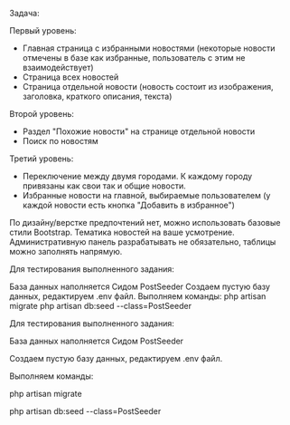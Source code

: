 Задача:

Первый уровень:
- Главная страница с избранными новостями (некоторые новости отмечены в базе как избранные, пользователь с этим не взаимодействует)
- Страница всех новостей
- Страница отдельной новости (новость состоит из изображения, заголовка, краткого описания, текста)

Второй уровень:
- Раздел "Похожие новости" на странице отдельной новости
- Поиск по новостям

Третий уровень:
- Переключение между двумя городами. К каждому городу привязаны как свои так и общие новости.
- Избранные новости на главной, выбираемые пользователем (у каждой новости есть кнопка "Добавить в избранное")

По дизайну/верстке предпочтений нет, можно использовать базовые стили Bootstrap. Тематика новостей на ваше усмотрение. Административную панель разрабатывать не обязательно, таблицы можно заполнять напрямую.

Для тестирования выполненного задания:

База данных наполняется Сидом PostSeeder
Создаем пустую базу данных, редактируем .env файл.
Выполняем команды:
php artisan migrate
php artisan db:seed --class=PostSeeder


Для тестирования выполненного задания:

База данных наполняется Сидом PostSeeder

Создаем пустую базу данных, редактируем .env файл.

Выполняем команды:

php artisan migrate

php artisan db:seed --class=PostSeeder


